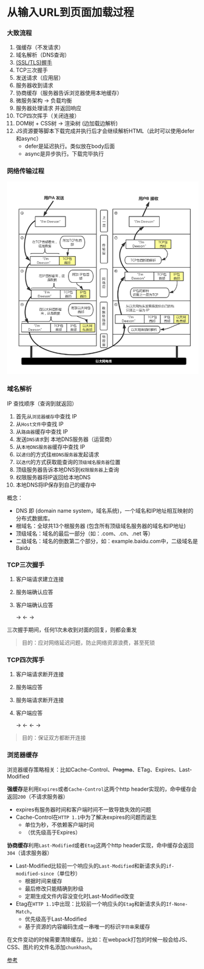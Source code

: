 # 从输入URL到页面加载过程

### 大致流程

1. 强缓存（不发请求）
2. 域名解析（DNS查询）
3. [(SSL/TLS)握手](/base/https.md)
4. TCP三次握手
5. 发送请求（应用层）
6. 服务器收到请求
7. 协商缓存（服务器告诉浏览器使用本地缓存）
8. 微服务架构 -> 负载均衡
9. 服务器处理请求 并返回响应
10. TCP四次挥手（关闭连接）
11. DOM树 + CSS树 -> 渲染树 (边加载边解析)
12. JS资源要等脚本下载完成并执行后才会继续解析HTML（此时可以使用defer和async）
    * defer是延迟执行。类似放在body后面
    * async是异步执行。下载完毕执行

### 网络传输过程

![因特网](/md/img/interweb.png)

### 域名解析

IP 查找顺序（查询到就返回）
1. 首先从`浏览器缓存`中查找 IP
2. 从`Host文件`中查找 IP
3. 从`路由器`缓存中查找 IP
4. 发送`DNS请求`到 本地DNS服务器（运营商）
5. 从`本地DNS服务器`缓存中查找 IP
6. 以`递归`的方式往`根DNS服务器`发起请求
7. 以`迭代`的方式获取能查询的`顶级域名服务器`位置
8. 顶级服务器告诉本地DNS到`权限服务器`上查询
9. 权限服务器将IP返回给本地DNS
10. 本地DNS将IP保存到自己的缓存中

概念：
* DNS 即 (domain name system，域名系统)，一个域名和IP地址相互映射的分布式数据库。
* 根域名：全球共13个根服务器 (包含所有顶级域名服务器的域名和IP地址)
* 顶级域名：域名的最后一部分（如：.com、.cn、.net 等）
* 二级域名：域名的倒数第二个部分，如：example.baidu.com中，二级域名是Baidu

### TCP三次握手

1. 客户端请求建立连接
2. 服务端确认应答
3. 客户端确认应答

    → ← →

三次握手期间，任何1次未收到对面的回复，则都会重发

> 目的：应对网络延迟问题，防止网络资源浪费，甚至死锁


### TCP四次挥手

1. 客户端请求断开连接
2. 服务端应答
3. 服务端请求断开连接
4. 客户端应答

    → ← ← →

> 目的：保证双方都断开连接

### 浏览器缓存

浏览器缓存策略相关：比如Cache-Control、~~Pragma~~、ETag、Expires、Last-Modified

**强缓存**是利用`Expires`或者`Cache-Control`这两个http header实现的，命中缓存会返回`200`（不请求服务器）
* expires有服务器时间和客户端时间不一致导致失效的问题
* Cache-Control在`HTTP 1.1`中为了解决expires的问题而诞生
  * 单位为秒，不依赖客户端时间
  * （优先级高于Expires）

**协商缓存**利用`Last-Modified`或者`Etag`这两个http header实现，命中缓存会返回`304`（请求服务器）
* Last-Modified比较前一个响应头的`Last-Modified`和新请求头的`if-modified-since`（单位秒）
  * 根据时间来缓存
  * 最后修改只能精确到秒级
  * 定期生成文件内容没变化时Last-Modified改变
* Etag在`HTTP 1.1`中出现：比较前一个响应头的`Etag`和新请求头的`If-None-Match`，
  * 优先级高于Last-Modified
  * 基于资源的内容编码生成一串唯一的标识`字符串`来缓存



在文件变动的时候需要清除缓存。比如：在webpack打包的时候一般会给JS、CSS、图片的文件名添加`chunkhash`。



[参考](https://www.jianshu.com/p/65605622234b)